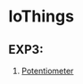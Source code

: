 # IoThings
## EXP3:
1. [Potentiometer](https://www.tinkercad.com/things/dZ7geLclwQN-fabulous-lappi-allis/editel?sharecode=v48gqDurPyRYoDrvQGHqlXZKiwLy2xYV--LHOpWOdJ0)